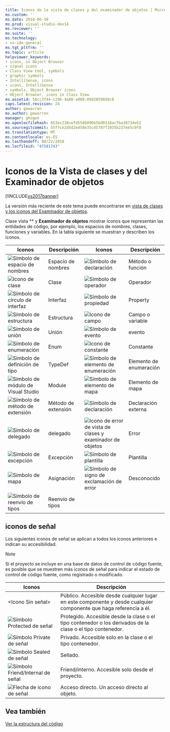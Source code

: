 ```yaml
---
title: Iconos de la vista de clases y del examinador de objetos | Microsoft Docs
ms.custom: ''
ms.date: 2018-06-30
ms.prod: visual-studio-dev14
ms.reviewer: ''
ms.suite: ''
ms.technology:
- vs-ide-general
ms.tgt_pltfrm: ''
ms.topic: article
helpviewer_keywords:
- icons, in Object Browser
- signal icons
- Class View tool, symbols
- graphic symbols
- IntelliSense, icons
- icons, IntelliSense
- symbols, Object Browser icons
- Object Browser, icons in Class View
ms.assetid: 58cc3f44-c296-4a88-a008-09d28598d9c0
caps.latest.revision: 24
author: gewarren
ms.author: gewarren
manager: ghogen
ms.openlocfilehash: 853ec238cefd5588096b5bd0318acfba30734e52
ms.sourcegitcommit: 55f7ce2d5d2e458e35c45787f1935b237ee5c9f8
ms.translationtype: MT
ms.contentlocale: es-ES
ms.lasthandoff: 08/22/2018
ms.locfileid: "47581743"
---
```

# <a name="class-view-and-object-browser-icons"></a>Iconos de la Vista de clases y del Examinador de objetos
[!INCLUDE[vs2017banner](../includes/vs2017banner.md)]

La versión más reciente de este tema puede encontrarse en [vista de clases y los iconos del Examinador de objetos](https://docs.microsoft.com/visualstudio/ide/class-view-and-object-browser-icons).  
  
Clase vista ** y **Examinador de objetos** mostrar iconos que representan las entidades de código, por ejemplo, los espacios de nombres, clases, funciones y variables. En la tabla siguiente se muestran y describen los iconos.  
  
|Iconos|Descripción|Iconos|Descripción|  
|----------|-----------------|----------|-----------------|  
|![Símbolo de espacio de nombres](../ide/media/vxnamespace-icon.gif "vxNamespace_Icon")|Espacio de nombres|![Símbolo de declaración](../ide/media/vxmethod-icon.gif "vxMethod_Icon")|Método o función|  
|![Icono de clase](../ide/media/vxclass-icon.gif "vxClass_Icon")|Clase|![Símbolo de operador](../ide/media/vxoperator-icon.gif "vxOperator_Icon")|Operador|  
|![Símbolo de círculo de interfaz](../ide/media/vxinterface-icon.gif "vxInterface_Icon")|Interfaz|![Símbolo de propiedad](../ide/media/vxproperty-icon.gif "vxProperty_Icon")|Property|  
|![Símbolo de estructura](../ide/media/vxstruct-icon.gif "vxStruct_Icon")|Estructura|![Icono de campo](../ide/media/vxfield-icon.gif "vxField_Icon")|Campo o variable|  
|![Símbolo de unión](../ide/media/vxunion-icon.gif "vxUnion_Icon")|Unión|![Símbolo de evento](../ide/media/vxevent-icon.gif "vxEvent_Icon")|evento|  
|![Símbolo de enumeración](../ide/media/vxenum-icon.gif "vxEnum_Icon")|Enum|![Icono de constante](../ide/media/vxconstant-icon.gif "vxConstant_Icon")|Constante|  
|![Símbolo de definición de tipo](../ide/media/vxtypedef-icon.gif "vxTypeDef_Icon")|TypeDef|![Símbolo de elemento de enumeración](../ide/media/vxenumitem-icon.gif "vxEnumItem_Icon")|Elemento de enumeración|  
|![Símbolo de módulo de Visual Studio](../ide/media/vxmodule-icon.gif "vxModule_Icon")|Module|![Símbolo de elemento de mapa](../ide/media/vxmapitem-icon.gif "vxMapItem_Icon")|Elemento de mapa|  
|![Símbolo de método de extensión](../ide/media/extensionmethod.gif "ExtensionMethod")|Método de extensión|![Símbolo de declaración](../ide/media/vxmethod-icon.gif "vxMethod_Icon")|Declaración externa|  
|![Símbolo de delegado](../ide/media/vxdelegate-icon.gif "vxDelegate_Icon")|delegado|![Icono de error de vista de clases y examinador de objetos](../ide/media/erroricon.gif "ErrorIcon")|Error|  
|![Símbolo de excepción](../ide/media/vxexception-icon.gif "vxException_Icon")|Excepción|![Símbolo de plantilla](../ide/media/vxtemplate-icon.gif "vxTemplate_Icon")|Plantilla|  
|![Símbolo de mapa](../ide/media/vxmap-icon.gif "vxMap_Icon")|Asignación|![Símbolo de signo de exclamación de error](../ide/media/vxerror-icon.gif "vxError_Icon")|Desconocido|  
|![Símbolo de reenvío de tipos](../ide/media/ob-type-forward.gif "ob_type_forward")|Reenvío de tipos|||  
  
## <a name="signal-icons"></a>iconos de señal  
 Los siguientes iconos de señal se aplican a todos los iconos anteriores e indican su accesibilidad.  
  
> [!NOTE]
>  Si el proyecto se incluye en una base de datos de control de código fuente, es posible que se muestren más iconos de señal para indicar el estado de control de código fuente, como registrado o modificado.  
  
|Iconos|Descripción|  
|----------|-----------------|  
|\<Icono Sin señal>|Público. Accesible desde cualquier lugar en este componente y desde cualquier componente que haga referencia a él.|  
|![Símbolo Protected de señal](../ide/media/vxsignal-icon-key.gif "vxSignal_Icon_Key")|Protegido. Accesible desde la clase o el tipo contenedor o los derivados de la clase o el tipo contenedor.|  
|![Símbolo Private de señal](../ide/media/vxsignal-icon-lock.gif "vxSignal_Icon_Lock")|Privado. Accesible solo en la clase o el tipo contenedor.|  
|![Símbolo Sealed de señal](../ide/media/vxsignal-icon-envelope.gif "vxSignal_Icon_Envelope")|Sellado.|  
|![Símbolo Friend&#47;Internal de señal](../ide/media/vxsignal-icon-diamond.gif "vxSignal_Icon_Diamond")|Friend/interno. Accesible solo desde el proyecto.|  
|![Flecha de icono de señal](../ide/media/vxsignal-icon-arrow.gif "vxSignal_Icon_Arrow")|Acceso directo. Un acceso directo al objeto.|  
  
## <a name="see-also"></a>Vea también  
 [Ver la estructura del código](../ide/viewing-the-structure-of-code.md)



